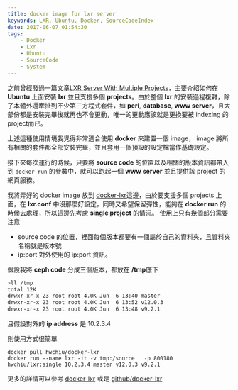 ```yaml
---
title: docker image for lxr server
keywords: LXR, Ubuntu, Docker, SourceCodeIndex
date: 2017-06-07 01:54:30
tags:
	- Docker
	- Lxr
	- Ubuntu
	- SourceCode
	- System
---
```



之前曾經發過一篇文章[LXR Server With Multiple Projects](https://blog.hwchiu.com/lxr-setup-with-multiple-projects.html)，主要介紹如何在 **Ubuntu** 上面安裝 **lxr** 並且支援多個 **projects**。由於整個 **lxr** 的安裝過程複雜，除了本體外還牽扯到不少第三方程式套件，如 **perl**, **database**, **www server**，且大部份都是安裝完畢後就再也不會更動，唯一的更動應該就是更換要被 indexing 的 project而已。

上述這種使用情境我覺得非常適合使用 **docker** 來建置一個 image， image 將所有相關的套件都全部安裝完畢，並且套用一個預設的設定檔當作基礎設定。

接下來每次運行的時候，只要將 **source code** 的位置以及相關的版本資訊都帶入到 `docker run` 的參數中，就可以跑起一個 **www server** 並且提供該 project 的網頁服務。

<!--more-->
我將弄好的 docker image 放到 [docker-lxr](https://hub.docker.com/r/hwchiu/docker-lxr/])這邊，由於要支援多個 projects 上面，在 **lxr.conf** 中沒那麼好設定，同時又希望保留彈性，能夠在 **docker run** 的時候去處理，所以這邊先考慮 **single project** 的情況。
使用上只有幾個部分需要注意
- source code 的位置，裡面每個版本都要有一個屬於自己的資料夾，且資料夾名稱就是版本號
- ip:port 對外使用的 ip:port 資訊。

假設我將 **ceph code** 分成三個版本，都放在 **/tmp**底下
```bash
>ll /tmp
total 12K
drwxr-xr-x 23 root root 4.0K Jun  6 13:40 master
drwxr-xr-x 23 root root 4.0K Jun  6 13:52 v12.0.3
drwxr-xr-x 23 root root 4.0K Jun  6 13:48 v9.2.1
```
且假設對外的 **ip address** 是 10.2.3.4

則使用方式很簡單
```
docker pull hwchiu/docker-lxr
docker run --name lxr -it -v tmp:/source   -p 800180  hwchiu/lxr:single 10.2.3.4 master v12.0.3 v9.2.1
```

更多的詳情可以參考 [docker-lxr](https://hub.docker.com/r/hwchiu/docker-lxr/]) 或是 [github/docker-lxr](https://github.com/hwchiu/docker-lxr)

